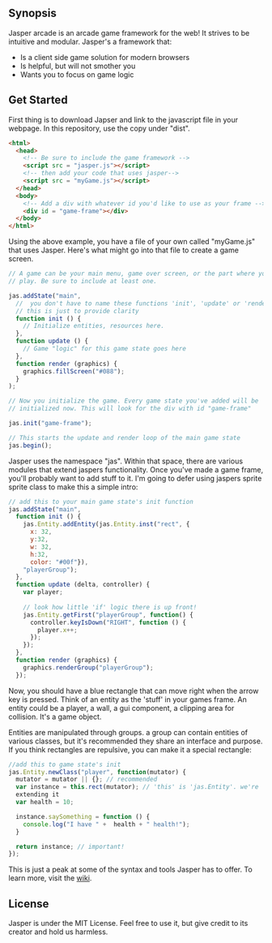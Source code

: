 ## Synopsis

Jasper arcade is an arcade game framework for the web! It strives to
be intuitive and modular. Jasper's a framework that:

<ul>
  <li> Is a client side game solution for modern browsers</li>
  <li> Is helpful, but will not smother you </li>
  <li> Wants you to focus on game logic </li>
</ul>

## Get Started
First thing is to download Japser and link to the javascript file in
your webpage. In this repository, use the copy under "dist".

```html
<html>
  <head>
    <!-- Be sure to include the game framework -->
    <script src = "jasper.js"></script>
    <!-- then add your code that uses jasper-->
    <script src = "myGame.js"></script>
  </head>
  <body>
    <!-- Add a div with whatever id you'd like to use as your frame -->
    <div id = "game-frame"></div>
  </body>
</html>
```
Using the above example, you have a file of your own called
"myGame.js" that uses Jasper. Here's what might go into that file to create
a game screen.

```js
// A game can be your main menu, game over screen, or the part where you
// play. Be sure to include at least one.

jas.addState("main",
  //  you don't have to name these functions 'init', 'update' or 'render'
  // this is just to provide clarity
  function init () {
    // Initialize entities, resources here.
  },
  function update () {
    // Game "logic" for this game state goes here
  },
  function render (graphics) {
    graphics.fillScreen("#088");
  }
);

// Now you initialize the game. Every game state you've added will be
// initialized now. This will look for the div with id "game-frame"

jas.init("game-frame");

// This starts the update and render loop of the main game state
jas.begin();
```

Jasper uses the namespace "jas". Within that space, there are various
modules that extend jaspers functionality. Once you've made a game frame,
you'll probably want to add stuff to it. I'm going to defer using jaspers sprite
sprite class to make this a simple intro:

```js
// add this to your main game state's init function
jas.addState("main",
  function init () {
    jas.Entity.addEntity(jas.Entity.inst("rect", {
      x: 32,
      y:32, 
      w: 32, 
      h:32, 
      color: "#00f"}),
    "playerGroup");
  },
  function update (delta, controller) {
    var player;
    
    // look how little 'if' logic there is up front!
    jas.Entity.getFirst("playerGroup", function() {
      controller.keyIsDown("RIGHT", function () {
        player.x++;
      });
    });
  },
  function render (graphics) {
    graphics.renderGroup("playerGroup");
  });
```

Now, you should have a blue rectangle that can move right when the arrow key is pressed.
Think of an entity as the 'stuff' in your games frame. An entity could be a player, a wall,
a gui component, a clipping area for collision. It's a game object.

Entities are manipulated through groups. a group can contain entities of various classes, but it's recommended they share an interface and purpose. If you
think rectangles are repulsive, you can make it a special rectangle:

```js
//add this to game state's init
jas.Entity.newClass("player", function(mutator) {
  mutator = mutator || {}; // recommended
  var instance = this.rect(mutator); // 'this' is 'jas.Entity'. we're
  extending it
  var health = 10;

  instance.saySomething = function () {
    console.log("I have " +  health + " health!");  
  }

  return instance; // important!
});
```

This is just a peak at some of the syntax and tools Jasper has to
offer. To learn more, visit the
[wiki](https://github.com/thrakish/jasper/wiki).

## License

Jasper is under the MIT License. Feel free to use it, but give
credit to its creator and hold us harmless.
